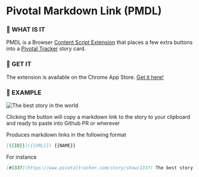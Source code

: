 Pivotal Markdown Link (PMDL)
======

### 📖 WHAT IS IT

PMDL is a Browser [Content Script Extension](https://developer.mozilla.org/en-US/docs/Mozilla/Add-ons/WebExtensions/manifest.json/content_scripts) that places a few extra buttons into a [Pivotal Tracker](pivotaltracker.com) story card.

### 🚀 GET IT

The extension is available on the Chrome App Store. [Get it here!](https://chrome.google.com/webstore/detail/pivotal-markdown-link/kaegggniajpipbdjkhhmemjnilebjjpn)

### 🔎 EXAMPLE

![The best story in the world](https://cloud.githubusercontent.com/assets/442279/24854149/8e1922e6-1e07-11e7-89e4-2e3814b34bc7.png)

Clicking the button will copy a markdown link to the story to your clipboard and ready to paste into Github PR or wherever

Produces markdown links in the following format

```md
[{{ID}}]({{URL}}) {{NAME}}
```

For instance

```md
[#1337](https://www.pivotaltracker.com/story/show/1337) The best story in the world
```
